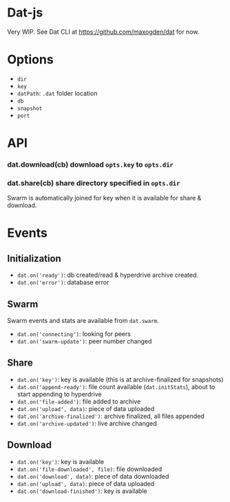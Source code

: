 # Dat-js

Very WIP. See Dat CLI at https://github.com/maxogden/dat for now.

# Options

* `dir`
* `key`
* `datPath`: `.dat` folder location
* `db`
* `snapshot`
* `port`

# API

### dat.download(cb) download `opts.key` to `opts.dir`

### dat.share(cb) share directory specified in `opts.dir`

Swarm is automatically joined for key when it is available for share & download.

# Events

## Initialization

* `dat.on('ready')`: db created/read & hyperdrive archive created.
* `dat.on('error')`: database error

## Swarm

Swarm events and stats are available from `dat.swarm`.

* `dat.on('connecting')`: looking for peers
* `dat.on('swarm-update')`: peer number changed

## Share

* `dat.on('key')`: key is available (this is at archive-finalized for snapshots)
* `dat.on('append-ready')`: file count available (`dat.initStats`), about to start appending to hyperdrive
* `dat.on('file-added')`: file added to archive
* `dat.on('upload', data)`: piece of data uploaded
* `dat.on('archive-finalized')`: archive finalized, all files appended
* `dat.on('archive-updated')`: live archive changed

## Download

* `dat.on('key')`: key is available
* `dat.on('file-downloaded', file)`: file downloaded
* `dat.on('download', data)`: piece of data downloaded
* `dat.on('upload', data)`: piece of data uploaded
* `dat.on('download-finished')`: key is available